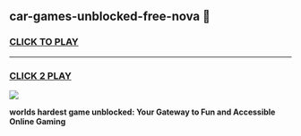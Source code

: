 
## car-games-unblocked-free-nova 👋
<h3>
<a href="https://premium.freeplayer.one?title=car-games-unblocked-free-nova&ref=14F">CLICK TO PLAY</a></h3>
<hr>

<h3>
<a href="https://premium.freeplayer.one?title=car-games-unblocked-free-nova&ref=14F">CLICK 2 PLAY</a>
  
</h3>

<a href="https://premium.freeplayer.one?title=car-games-unblocked-free-nova&ref=12F/"><img src="https://clearcache.store/games.png"></a>


**worlds hardest game unblocked: Your Gateway to Fun and Accessible Online Gaming**
